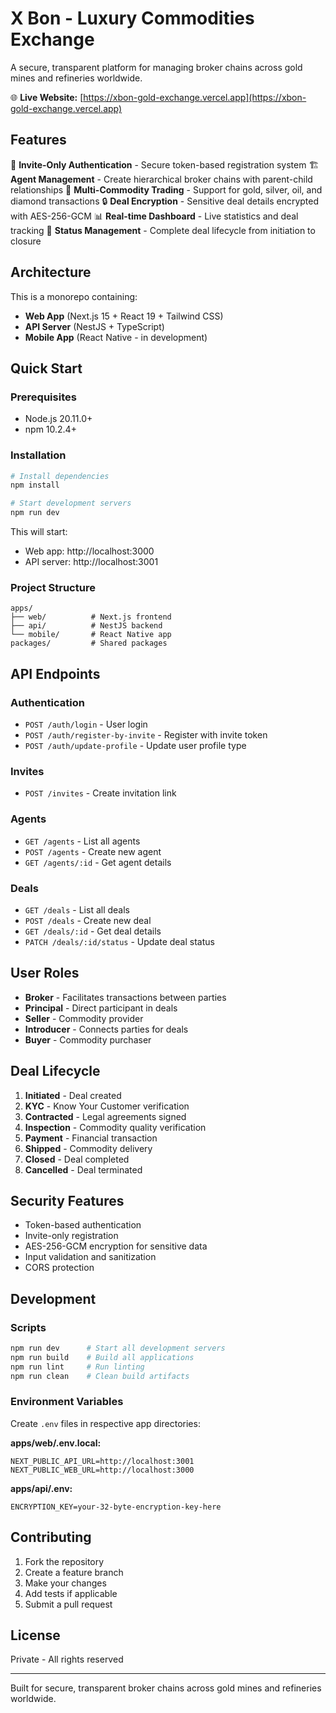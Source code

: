 # X Bon - Luxury Commodities Exchange

A secure, transparent platform for managing broker chains across gold mines and refineries worldwide.

🌐 **Live Website:** [https://xbon-gold-exchange.vercel.app](https://xbon-gold-exchange.vercel.app)

## Features

🔐 **Invite-Only Authentication** - Secure token-based registration system
🏗️ **Agent Management** - Create hierarchical broker chains with parent-child relationships
💎 **Multi-Commodity Trading** - Support for gold, silver, oil, and diamond transactions
🔒 **Deal Encryption** - Sensitive deal details encrypted with AES-256-GCM
📊 **Real-time Dashboard** - Live statistics and deal tracking
🔄 **Status Management** - Complete deal lifecycle from initiation to closure

## Architecture

This is a monorepo containing:
- **Web App** (Next.js 15 + React 19 + Tailwind CSS)
- **API Server** (NestJS + TypeScript)
- **Mobile App** (React Native - in development)

## Quick Start

### Prerequisites
- Node.js 20.11.0+
- npm 10.2.4+

### Installation

```bash
# Install dependencies
npm install

# Start development servers
npm run dev
```

This will start:
- Web app: http://localhost:3000
- API server: http://localhost:3001

### Project Structure

```
apps/
├── web/          # Next.js frontend
├── api/          # NestJS backend
└── mobile/       # React Native app
packages/         # Shared packages
```

## API Endpoints

### Authentication
- `POST /auth/login` - User login
- `POST /auth/register-by-invite` - Register with invite token
- `POST /auth/update-profile` - Update user profile type

### Invites
- `POST /invites` - Create invitation link

### Agents
- `GET /agents` - List all agents
- `POST /agents` - Create new agent
- `GET /agents/:id` - Get agent details

### Deals
- `GET /deals` - List all deals
- `POST /deals` - Create new deal
- `GET /deals/:id` - Get deal details
- `PATCH /deals/:id/status` - Update deal status

## User Roles

- **Broker** - Facilitates transactions between parties
- **Principal** - Direct participant in deals
- **Seller** - Commodity provider
- **Introducer** - Connects parties for deals
- **Buyer** - Commodity purchaser

## Deal Lifecycle

1. **Initiated** - Deal created
2. **KYC** - Know Your Customer verification
3. **Contracted** - Legal agreements signed
4. **Inspection** - Commodity quality verification
5. **Payment** - Financial transaction
6. **Shipped** - Commodity delivery
7. **Closed** - Deal completed
8. **Cancelled** - Deal terminated

## Security Features

- Token-based authentication
- Invite-only registration
- AES-256-GCM encryption for sensitive data
- Input validation and sanitization
- CORS protection

## Development

### Scripts

```bash
npm run dev      # Start all development servers
npm run build    # Build all applications
npm run lint     # Run linting
npm run clean    # Clean build artifacts
```

### Environment Variables

Create `.env` files in respective app directories:

**apps/web/.env.local:**
```
NEXT_PUBLIC_API_URL=http://localhost:3001
NEXT_PUBLIC_WEB_URL=http://localhost:3000
```

**apps/api/.env:**
```
ENCRYPTION_KEY=your-32-byte-encryption-key-here
```

## Contributing

1. Fork the repository
2. Create a feature branch
3. Make your changes
4. Add tests if applicable
5. Submit a pull request

## License

Private - All rights reserved

---

Built for secure, transparent broker chains across gold mines and refineries worldwide.
